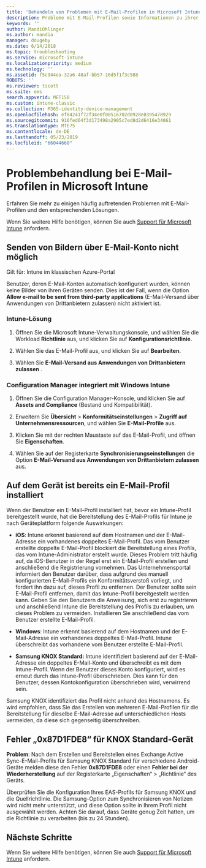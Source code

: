 ```yaml
---
title: 'Behandeln von Problemen mit E-Mail-Profilen in Microsoft Intune: Azure | Microsoft-Dokumentation'
description: Probleme mit E-Mail-Profilen sowie Informationen zu ihrer Problembehandlung und Lösung.
keywords: ''
author: MandiOhlinger
ms.author: mandia
manager: dougeby
ms.date: 6/14/2018
ms.topic: troubleshooting
ms.service: microsoft-intune
ms.localizationpriority: medium
ms.technology: ''
ms.assetid: f5c944ea-32a6-48af-bb57-16d5f1f3c588
ROBOTS: ''
ms.reviewer: tscott
ms.suite: ems
search.appverid: MET150
ms.custom: intune-classic
ms.collection: M365-identity-device-management
ms.openlocfilehash: ef84241f72f34e0f00516702d0928e0395478929
ms.sourcegitcommit: 916fed64f3d173498a2905c7ed8d2d6416e34061
ms.translationtype: MTE75
ms.contentlocale: de-DE
ms.lasthandoff: 05/23/2019
ms.locfileid: "66044660"
---
```

# <a name="troubleshoot-email-profiles-in-microsoft-intune"></a>Problembehandlung bei E-Mail-Profilen in Microsoft Intune

Erfahren Sie mehr zu einigen häufig auftretenden Problemen mit E-Mail-Profilen und den entsprechenden Lösungen.

Wenn Sie weitere Hilfe benötigen, können Sie auch [Support für Microsoft Intune](get-support.md) anfordern.

## <a name="unable-to-send-images-from--email-account"></a>Senden von Bildern über E-Mail-Konto nicht möglich
Gilt für: Intune im klassischen Azure-Portal

Benutzer, deren E-Mail-Konten automatisch konfiguriert wurden, können keine Bilder von ihren Geräten senden. Dies ist der Fall, wenn die Option **Allow e-mail to be sent from third-party applications** (E-Mail-Versand über Anwendungen von Drittanbietern zulassen) nicht aktiviert ist.

### <a name="intune-solution"></a>Intune-Lösung

1. Öffnen Sie die Microsoft Intune-Verwaltungskonsole, und wählen Sie die Workload **Richtlinie** aus, und klicken Sie auf **Konfigurationsrichtlinie**.

2. Wählen Sie das E-Mail-Profil aus, und klicken Sie auf **Bearbeiten**.

3. Wählen Sie **E-Mail-Versand aus Anwendungen von Drittanbietern zulassen** .

### <a name="configuration-manager-integrated-with-intune-solution"></a>Configuration Manager integriert mit Windows Intune

1. Öffnen Sie die Configuration Manager-Konsole, und klicken Sie auf **Assets and Compliance** (Bestand und Kompatibilität).

2. Erweitern Sie **Übersicht** > **Konformitätseinstellungen** > **Zugriff auf Unternehmensressourcen**, und wählen Sie **E-Mail-Profile** aus.

3. Klicken Sie mit der rechten Maustaste auf das E-Mail-Profil, und öffnen Sie **Eigenschaften**.

4. Wählen Sie auf der Registerkarte **Synchronisierungseinstellungen** die Option **E-Mail-Versand aus Anwendungen von Drittanbietern zulassen** aus.

## <a name="device-already-has-an-email-profile-installed"></a>Auf dem Gerät ist bereits ein E-Mail-Profil installiert

Wenn der Benutzer ein E-Mail-Profil installiert hat, bevor ein Intune-Profil bereitgestellt wurde, hat die Bereitstellung des E-Mail-Profils für Intune je nach Geräteplattform folgende Auswirkungen:

- **iOS**: Intune erkennt basierend auf dem Hostnamen und der E-Mail-Adresse ein vorhandenes doppeltes E-Mail-Profil. Das vom Benutzer erstellte doppelte E-Mail-Profil blockiert die Bereitstellung eines Profils, das vom Intune-Administrator erstellt wurde. Dieses Problem tritt häufig auf, da iOS-Benutzer in der Regel erst ein E-Mail-Profil erstellen und anschließend die Registrierung vornehmen. Das Unternehmensportal informiert den Benutzer darüber, dass aufgrund des manuell konfigurierten E-Mail-Profils ein Konformitätsverstoß vorliegt, und fordert ihn dazu auf, dieses Profil zu entfernen. Der Benutzer sollte sein E-Mail-Profil entfernen, damit das Intune-Profil bereitgestellt werden kann. Geben Sie den Benutzern die Anweisung, sich erst zu registrieren und anschließend Intune die Bereitstellung des Profils zu erlauben, um dieses Problem zu vermeiden. Installieren Sie anschließend das vom Benutzer erstellte E-Mail-Profil.

- **Windows**: Intune erkennt basierend auf dem Hostnamen und der E-Mail-Adresse ein vorhandenes doppeltes E-Mail-Profil. Intune überschreibt das vorhandene vom Benutzer erstellte E-Mail-Profil.

- **Samsung KNOX Standard:** Intune identifiziert basierend auf der E-Mail-Adresse ein doppeltes E-Mail-Konto und überschreibt es mit dem Intune-Profil. Wenn der Benutzer dieses Konto konfiguriert, wird es erneut durch das Intune-Profil überschrieben. Dies kann für den Benutzer, dessen Kontokonfiguration überschrieben wird, verwirrend sein.

Samsung KNOX identifiziert das Profil nicht anhand des Hostnamens. Es wird empfohlen, dass Sie das Erstellen von mehreren E-Mail-Profilen für die Bereitstellung für dieselbe E-Mail-Adresse auf unterschiedlichen Hosts vermeiden, da diese sich gegenseitig überschreiben.

## <a name="error--0x87d1fde8-for-knox-standard-device"></a>Fehler „0x87D1FDE8“ für KNOX Standard-Gerät
**Problem**: Nach dem Erstellen und Bereitstellen eines Exchange Active Sync-E-Mail-Profils für Samsung KNOX Standard für verschiedene Android-Geräte melden diese den Fehler **0x87D1FDE8** oder einen **Fehler bei der Wiederherstellung** auf der Registerkarte „Eigenschaften“ > „Richtlinie“ des Geräts.

Überprüfen Sie die Konfiguration Ihres EAS-Profils für Samsung KNOX und die Quellrichtlinie. Die Samsung-Option zum Synchronisieren von Notizen wird nicht mehr unterstützt, und diese Option sollte in Ihrem Profil nicht ausgewählt werden. Achten Sie darauf, dass Geräte genug Zeit hatten, um die Richtlinie zu verarbeiten (bis zu 24 Stunden).

## <a name="next-steps"></a>Nächste Schritte
Wenn Sie weitere Hilfe benötigen, können Sie auch [Support für Microsoft Intune](get-support.md) anfordern.
